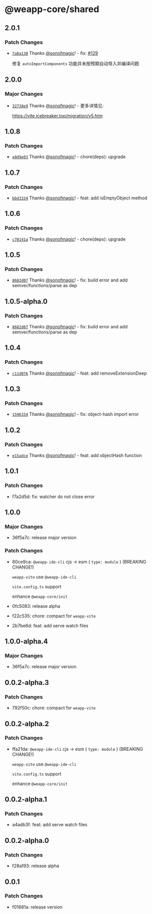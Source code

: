 # @weapp-core/shared

## 2.0.1

### Patch Changes

- [`7a8a130`](https://github.com/weapp-vite/weapp-vite/commit/7a8a130aff74304bb59ca9d2783783c81850c3f0) Thanks [@sonofmagic](https://github.com/sonofmagic)! - fix: [#129](https://github.com/weapp-vite/weapp-vite/issues/129)

  修复 `autoImportComponents` 功能并未按预期自动导入并编译问题

## 2.0.0

### Major Changes

- [`32738e9`](https://github.com/weapp-vite/weapp-vite/commit/32738e92712d650cdc7651c63114464170d159a4) Thanks [@sonofmagic](https://github.com/sonofmagic)! - 更多详情见:

  https://vite.icebreaker.top/migration/v5.htm

## 1.0.8

### Patch Changes

- [`e8d9e03`](https://github.com/weapp-vite/weapp-vite/commit/e8d9e03b9508eabde1a43245eecd3408a757413b) Thanks [@sonofmagic](https://github.com/sonofmagic)! - chore(deps): upgrade

## 1.0.7

### Patch Changes

- [`bbd3334`](https://github.com/weapp-vite/weapp-vite/commit/bbd3334758fa3b6fb8fc0571957d2a4a51ab1a1c) Thanks [@sonofmagic](https://github.com/sonofmagic)! - feat: add isEmptyObject method

## 1.0.6

### Patch Changes

- [`c70141a`](https://github.com/weapp-vite/weapp-vite/commit/c70141ab30b16b74e34055f2d6aff9f61332da81) Thanks [@sonofmagic](https://github.com/sonofmagic)! - chore(deps): upgrade

## 1.0.5

### Patch Changes

- [`8682d07`](https://github.com/weapp-vite/weapp-vite/commit/8682d07cb9e9fb34acf1ce8c38756d38c005cd35) Thanks [@sonofmagic](https://github.com/sonofmagic)! - fix: build error and add semver/functions/parse as dep

## 1.0.5-alpha.0

### Patch Changes

- [`8682d07`](https://github.com/weapp-vite/weapp-vite/commit/8682d07cb9e9fb34acf1ce8c38756d38c005cd35) Thanks [@sonofmagic](https://github.com/sonofmagic)! - fix: build error and add semver/functions/parse as dep

## 1.0.4

### Patch Changes

- [`c11d076`](https://github.com/weapp-vite/weapp-vite/commit/c11d07684c4592700a1141f2dc83dc3ce08c6676) Thanks [@sonofmagic](https://github.com/sonofmagic)! - feat: add removeExtensionDeep

## 1.0.3

### Patch Changes

- [`1596334`](https://github.com/weapp-vite/weapp-vite/commit/159633422903bf3b5a5a3015bc0c495ec672c308) Thanks [@sonofmagic](https://github.com/sonofmagic)! - fix: object-hash import error

## 1.0.2

### Patch Changes

- [`e15adce`](https://github.com/weapp-vite/weapp-vite/commit/e15adce483e9b47ef836680df49321db5431ac31) Thanks [@sonofmagic](https://github.com/sonofmagic)! - feat: add objectHash function

## 1.0.1

### Patch Changes

- f7a2d5d: fix: watcher do not close error

## 1.0.0

### Major Changes

- 36f5a7c: release major version

### Patch Changes

- 80ce9ca: `@weapp-ide-cli` cjs -> esm ( `type: module` ) (BREAKING CHANGE!)

  `weapp-vite` use `@weapp-ide-cli`

  `vite.config.ts` support

  enhance `@weapp-core/init`

- 0fc5083: release alpha
- f22c535: chore: compact for `weapp-vite`
- 2b7be6d: feat: add serve watch files

## 1.0.0-alpha.4

### Major Changes

- 36f5a7c: release major version

## 0.0.2-alpha.3

### Patch Changes

- 792f50c: chore: compact for `weapp-vite`

## 0.0.2-alpha.2

### Patch Changes

- ffa21da: `@weapp-ide-cli` cjs -> esm ( `type: module` ) (BREAKING CHANGE!)

  `weapp-vite` use `@weapp-ide-cli`

  `vite.config.ts` support

  enhance `@weapp-core/init`

## 0.0.2-alpha.1

### Patch Changes

- a4adb3f: feat: add serve watch files

## 0.0.2-alpha.0

### Patch Changes

- f28a193: release alpha

## 0.0.1

### Patch Changes

- f01681a: release version
